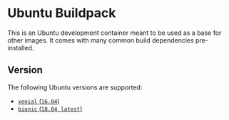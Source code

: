 # Ubuntu Buildpack

This is an Ubuntu development container meant to be used as a base for other images.
It comes with many common build dependencies pre-installed.

## Version

The following Ubuntu versions are supported:

* [`xenial` (`16.04`)](https://github.com/andreipoe/buildpack-ubuntu/blob/xenial/Dockerfile)
* [`bionic` (`18.04`, `latest`)](https://github.com/andreipoe/buildpack-ubuntu/blob/bionic/Dockerfile)
